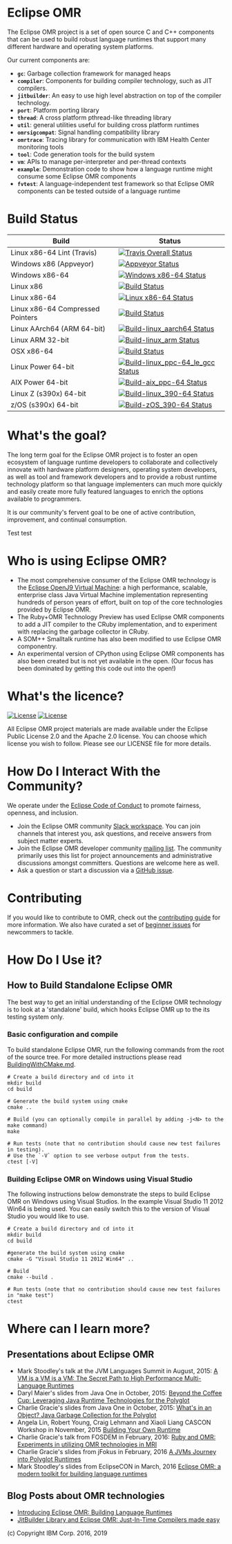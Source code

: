 <!--
Copyright (c) 2016, 2019 IBM Corp. and others

This program and the accompanying materials are made available under
the terms of the Eclipse Public License 2.0 which accompanies this
distribution and is available at https://www.eclipse.org/legal/epl-2.0/
or the Apache License, Version 2.0 which accompanies this distribution and
is available at https://www.apache.org/licenses/LICENSE-2.0.

This Source Code may also be made available under the following
Secondary Licenses when the conditions for such availability set
forth in the Eclipse Public License, v. 2.0 are satisfied: GNU
General Public License, version 2 with the GNU Classpath
Exception [1] and GNU General Public License, version 2 with the
OpenJDK Assembly Exception [2].

[1] https://www.gnu.org/software/classpath/license.html
[2] http://openjdk.java.net/legal/assembly-exception.html

SPDX-License-Identifier: EPL-2.0 OR Apache-2.0 OR GPL-2.0 WITH Classpath-exception-2.0 OR LicenseRef-GPL-2.0 WITH Assembly-exception
-->

# Eclipse OMR

The Eclipse OMR project is a set of open source C and C++ components that can
be used to build robust language runtimes that support many different hardware
and operating system platforms.

Our current components are:

* **`gc`**:             Garbage collection framework for managed heaps
* **`compiler`**:       Components for building compiler technology, such as JIT
                        compilers.
* **`jitbuilder`**:     An easy to use high level abstraction on top of the
                        compiler technology.
* **`port`**:           Platform porting library
* **`thread`**:         A cross platform pthread-like threading library
* **`util`**:           general utilities useful for building cross platform
                        runtimes
* **`omrsigcompat`**:   Signal handling compatibility library
* **`omrtrace`**:       Tracing library for communication with IBM Health Center
                        monitoring tools
* **`tool`**:           Code generation tools for the build system
* **`vm`**:             APIs to manage per-interpreter and per-thread contexts
* **`example`**:        Demonstration code to show how a language runtime might
                        consume some Eclipse OMR components
* **`fvtest`**:         A language-independent test framework so that Eclipse
                        OMR components can be tested outside of a language runtime

Build Status
============

| Build | Status |
| ---------------------- | -------------------- |
| Linux x86-64 Lint (Travis) | [![Travis Overall Status](https://api.travis-ci.org/eclipse/omr.svg?branch=master)](https://travis-ci.org/eclipse/omr) |
| Windows x86 (Appveyor) | [![Appveyor Status](https://ci.appveyor.com/api/projects/status/github/eclipse/omr?svg=true&branch=master)](https://ci.appveyor.com/project/eclipsewebmaster/omr) |
| Windows x86-64 | [![Windows x86-64 Status](https://ci.eclipse.org/omr/job/Build-win_x86-64/badge/icon)](https://ci.eclipse.org/omr/job/Build-win_x86-64/) |
| Linux x86 | [![Build Status](https://ci.eclipse.org/omr/job/Build-linux_x86/badge/icon)](https://ci.eclipse.org/omr/job/Build-linux_x86/) |
| Linux x86-64 | [![Linux x86-64 Status](https://ci.eclipse.org/omr/job/Build-linux_x86-64/badge/icon)](https://ci.eclipse.org/omr/job/Build-linux_x86-64/) |
| Linux x86-64 Compressed Pointers | [![Build Status](https://ci.eclipse.org/omr/job/Build-linux_x86-64_cmprssptrs/badge/icon)](https://ci.eclipse.org/omr/job/Build-linux_x86-64_cmprssptrs/) |
| Linux AArch64 (ARM 64-bit) | [![Build-linux_aarch64 Status](https://ci.eclipse.org/omr/job/Build-linux_aarch64/badge/icon)](https://ci.eclipse.org/omr/job/Build-linux_aarch64/) |
| Linux ARM 32-bit | [![Build-linux_arm Status](https://ci.eclipse.org/omr/job/Build-linux_arm/badge/icon)](https://ci.eclipse.org/omr/job/Build-linux_arm/) |
| OSX x86-64 | [![Build Status](https://ci.eclipse.org/omr/job/Build-osx_x86-64/badge/icon)](https://ci.eclipse.org/omr/job/Build-osx_x86-64/) |
| Linux Power 64-bit | [![Build-linux_ppc-64_le_gcc Status](https://ci.eclipse.org/omr/job/Build-linux_ppc-64_le_gcc/badge/icon)](https://ci.eclipse.org/omr/job/Build-linux_ppc-64_le_gcc/) |
| AIX Power 64-bit | [![Build-aix_ppc-64 Status](https://ci.eclipse.org/omr/job/Build-aix_ppc-64/badge/icon)](https://ci.eclipse.org/omr/job/Build-aix_ppc-64/) |
| Linux Z (s390x) 64-bit | [![Build-linux_390-64 Status](https://ci.eclipse.org/omr/job/Build-linux_390-64/badge/icon)](https://ci.eclipse.org/omr/job/Build-linux_390-64/) |
| z/OS (s390x) 64-bit | [![Build-zOS_390-64 Status](https://ci.eclipse.org/omr/job/Build-zOS_390-64/badge/icon)](https://ci.eclipse.org/omr/job/Build-zOS_390-64/) |

What's the goal?
================

The long term goal for the Eclipse OMR project is to foster an open ecosystem of
language runtime developers to collaborate and collectively innovate with
hardware platform designers, operating system developers, as well as tool and
framework developers and to provide a robust runtime technology platform so that
language implementers can much more quickly and easily create more fully
featured languages to enrich the options available to programmers.

It is our community's fervent goal to be one of active contribution, improvement,
and continual consumption.

Test test

Who is using Eclipse OMR?
=========================

* The most comprehensive consumer of the Eclipse OMR technology is the [Eclipse
  OpenJ9 Virtual Machine](https://github.com/eclipse/openj9): a high
  performance, scalable, enterprise class Java Virtual Machine implementation
  representing hundreds of person years of effort, built on top of the core
  technologies provided by Eclipse OMR.
* The Ruby+OMR Technology Preview has used Eclipse OMR components to add a JIT
  compiler to the CRuby implementation, and to experiment with replacing the
  garbage collector in CRuby.
* A SOM++ Smalltalk runtime has also been modified to use Eclipse OMR
  componentry.
* An experimental version of CPython using Eclipse OMR components
  has also been created but is not yet available in the open. (Our focus
  has been dominated by getting this code out into the open!)


What's the licence?
===================

[![License](https://img.shields.io/badge/License-EPL%202.0-green.svg)](https://opensource.org/licenses/EPL-2.0)
[![License](https://img.shields.io/badge/License-APL%202.0-green.svg)](https://opensource.org/licenses/Apache-2.0)

All Eclipse OMR project materials are made available under the Eclipse Public
License 2.0 and the Apache 2.0 license. You can choose which license you wish
to follow.  Please see our LICENSE file for more details.

How Do I Interact With the Community?
=====================================

We operate under the [Eclipse Code of Conduct][coc] to promote fairness, openness, and inclusion.

[coc]: https://eclipse.org/org/documents/Community_Code_of_Conduct.php

* Join the Eclipse OMR community [Slack workspace](https://join.slack.com/t/eclipse-omr/shared_invite/enQtMzg2ODIwODc4MTAyLWFiMzZkNmNhODc5OTM0MjgwZDdjNzg5YTg5NzM0ZmEzNTIyMGViMjk1YjYwNzczYjYwODc4YTM5MDk0NjIxMjg).  You can join channels that interest you, ask questions, and receive answers from subject matter experts.
* Join the Eclipse OMR developer community [mailing list](https://accounts.eclipse.org/mailing-list/omr-dev).
  The community primarily uses this list for project announcements and administrative
  discussions amongst committers.  Questions are welcome here as well.
* Ask a question or start a discussion via a [GitHub issue](https://github.com/eclipse/omr/issues).

Contributing
============

If you would like to contribute to OMR, check out the [contributing guide][contrib] for more information.
We also have curated a set of [beginner issues][beg] for newcommers to tackle.

[contrib]: CONTRIBUTING.md
[beg]: https://github.com/eclipse/omr/issues?q=is%3Aopen+is%3Aissue+label%3Abeginner

How Do I Use it?
================

## How to Build Standalone Eclipse OMR

The best way to get an initial understanding of the Eclipse OMR technology is to
look at a 'standalone' build, which hooks Eclipse OMR up to the its testing system
only.

### Basic configuration and compile

To build standalone Eclipse OMR, run the following commands from the root of the
source tree. For more detailed instructions please read [BuildingWithCMake.md](doc/BuildingWithCMake.md).

    # Create a build directory and cd into it
    mkdir build
    cd build
    
    # Generate the build system using cmake
    cmake ..

    # Build (you can optionally compile in parallel by adding -j<N> to the make command)
    make

    # Run tests (note that no contribution should cause new test failures in testing).
    # Use the `-V` option to see verbose output from the tests.
    ctest [-V]

### Building Eclipse OMR on Windows using Visual Studio

The following instructions below demonstrate the steps to build Eclipse OMR on Windows
using Visual Studios. In the example Visual Studio 11 2012 Win64 is being used.
You can easily switch this to the version of Visual Studio you would like to use.

    # Create a build directory and cd into it
    mkdir build
    cd build
    
    #generate the build system using cmake
    cmake -G "Visual Studio 11 2012 Win64" ..

    # Build
    cmake --build .

    # Run tests (note that no contribution should cause new test failures in "make test")
    ctest

Where can I learn more?
===============================

Presentations about Eclipse OMR
-------------------------------

* Mark Stoodley's talk at the JVM Languages Summit in August, 2015:
  [A VM is a VM is a VM: The Secret Path to High Performance Multi-Language Runtimes](https://www.youtube.com/watch?v=kOnyJurioyw)
* Daryl Maier's slides from Java One in October, 2015:
  [Beyond the Coffee Cup: Leveraging Java Runtime Technologies for the Polyglot](http://www.slideshare.net/0xdaryl/javaone-2015-con7547-beyond-the-coffee-cup-leveraging-java-runtime-technologies-for-polyglot?related=1)
* Charlie Gracie's slides from Java One in October, 2015:
  [What's in an Object? Java Garbage Collection for the Polyglot](http://www.slideshare.net/charliegracie1/javaone-whats-in-an-object)
* Angela Lin, Robert Young, Craig Lehmann and Xiaoli Liang CASCON Workshop in November, 2015
  [Building Your Own Runtime](https://ibm.box.com/s/7xdg25we2ezmdjjbqdys30d7dl1iyo49)
* Charlie Gracie's talk from FOSDEM in February, 2016:
  [Ruby and OMR: Experiments in utilizing OMR technologies in MRI](http://bofh.nikhef.nl/events/FOSDEM/2016/h2213/ruby-and-omr.mp4)
* Charlie Gracie's slides from jFokus in February, 2016
  [A JVMs Journey into Polyglot Runtimes](https://t.co/efCKf6aCB4)
* Mark Stoodley's slides from EclipseCON in March, 2016
  [Eclipse OMR: a modern toolkit for building language runtimes](http://www.slideshare.net/MarkStoodley/omr-a-modern-toolkit-for-building-language-runtimes)

Blog Posts about OMR technologies
---------------------------------

* [Introducing Eclipse OMR: Building Language Runtimes](https://developer.ibm.com/code/2016/03/08/introducing-omr-building-language-runtimes/)
* [JitBuilder Library and Eclipse OMR: Just-In-Time Compilers made easy](https://developer.ibm.com/code/2016/07/19/jitbuilder-library-and-eclipse-omr-just-in-time-compilers-made-easy/)

(c) Copyright IBM Corp. 2016, 2019
